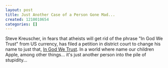 ```yaml
---
layout: post
title: Just Another Case of a Person Gone Mad...
created: 1210010654
categories: []
---
```

Steve Kreuscher, in fears that atheists will get rid of the phrase "In God We Trust" from US currency, has filed a petition in district court to change his name to just that, [In God We Trust](http://cbs5.com/watercooler/zion.name.change.2.715395.html).  In a world where name our children Apple, among other things... it's just another person into the pile of stupidity...
